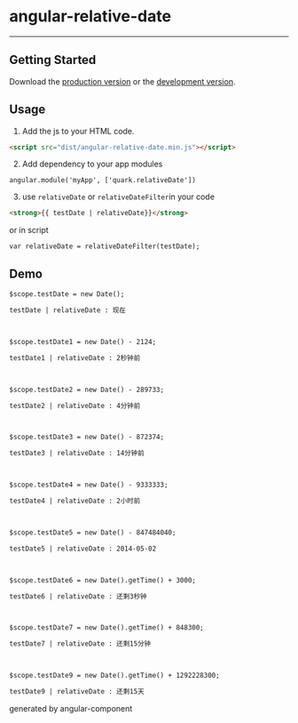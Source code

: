# angular-relative-date

***

## Getting Started

Download the [production version][min] or the [development version][max].

[min]: https://raw.githubusercontent.com/ariesjia/angular-relative-date/master/dist/angular-relative-date.min.js
[max]: https://raw.githubusercontent.com/ariesjia/angular-relative-date/master/dist/angular-relative-date.js


## Usage

1. Add the js to your HTML code.

```html
<script src="dist/angular-relative-date.min.js"></script>
```
2. Add dependency to your app modules
```script
angular.module('myApp', ['quark.relativeDate'])
```

3. use `relativeDate` or `relativeDateFilter`in your code
```html
<strong>{{ testDate | relativeDate}}</strong>
```
or in script
```script
var relativeDate = relativeDateFilter(testDate);
```

## Demo

```html
$scope.testDate = new Date();

testDate | relativeDate : 现在



$scope.testDate1 = new Date() - 2124;

testDate1 | relativeDate : 2秒钟前



$scope.testDate2 = new Date() - 289733;

testDate2 | relativeDate : 4分钟前



$scope.testDate3 = new Date() - 872374;

testDate3 | relativeDate : 14分钟前



$scope.testDate4 = new Date() - 9333333;

testDate4 | relativeDate : 2小时前



$scope.testDate5 = new Date() - 847484040;

testDate5 | relativeDate : 2014-05-02



$scope.testDate6 = new Date().getTime() + 3000;

testDate6 | relativeDate : 还剩3秒钟



$scope.testDate7 = new Date().getTime() + 848300;

testDate7 | relativeDate : 还剩15分钟



$scope.testDate9 = new Date().getTime() + 1292228300;

testDate9 | relativeDate : 还剩15天

```

generated by angular-component

